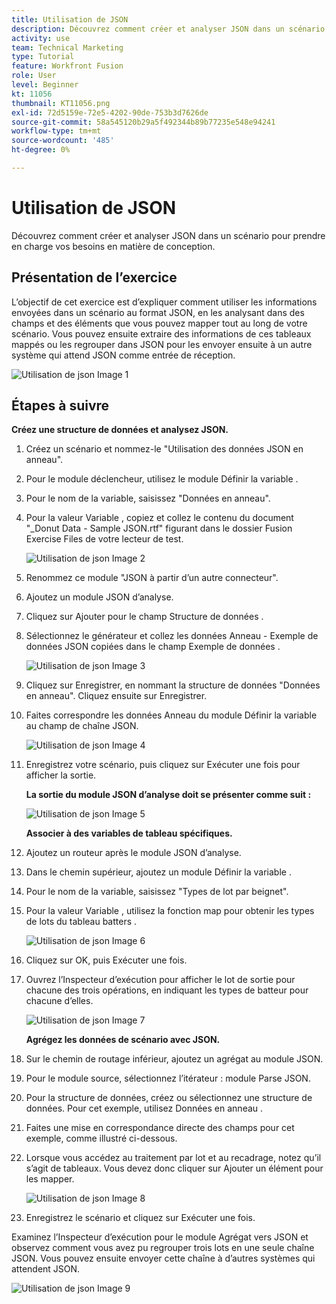```yaml
---
title: Utilisation de JSON
description: Découvrez comment créer et analyser JSON dans un scénario pour prendre en charge vos besoins en matière de conception.
activity: use
team: Technical Marketing
type: Tutorial
feature: Workfront Fusion
role: User
level: Beginner
kt: 11056
thumbnail: KT11056.png
exl-id: 72d5159e-72e5-4202-90de-753b3d7626de
source-git-commit: 58a545120b29a5f492344b89b77235e548e94241
workflow-type: tm+mt
source-wordcount: '485'
ht-degree: 0%

---
```


# Utilisation de JSON

Découvrez comment créer et analyser JSON dans un scénario pour prendre en charge vos besoins en matière de conception.

## Présentation de l’exercice

L’objectif de cet exercice est d’expliquer comment utiliser les informations envoyées dans un scénario au format JSON, en les analysant dans des champs et des éléments que vous pouvez mapper tout au long de votre scénario. Vous pouvez ensuite extraire des informations de ces tableaux mappés ou les regrouper dans JSON pour les envoyer ensuite à un autre système qui attend JSON comme entrée de réception.

![Utilisation de json Image 1](../12-exercises/assets/working-with-json-walkthrough-1.png)

## Étapes à suivre

**Créez une structure de données et analysez JSON.**

1. Créez un scénario et nommez-le &quot;Utilisation des données JSON en anneau&quot;.
1. Pour le module déclencheur, utilisez le module Définir la variable .
1. Pour le nom de la variable, saisissez &quot;Données en anneau&quot;.
1. Pour la valeur Variable , copiez et collez le contenu du document &quot;_Donut Data - Sample JSON.rtf&quot; figurant dans le dossier Fusion Exercise Files de votre lecteur de test.

   ![Utilisation de json Image 2](../12-exercises/assets/working-with-json-walkthrough-2.png)

1. Renommez ce module &quot;JSON à partir d’un autre connecteur&quot;.
1. Ajoutez un module JSON d’analyse.
1. Cliquez sur Ajouter pour le champ Structure de données .
1. Sélectionnez le générateur et collez les données Anneau - Exemple de données JSON copiées dans le champ Exemple de données .

   ![Utilisation de json Image 3](../12-exercises/assets/working-with-json-walkthrough-3.png)

1. Cliquez sur Enregistrer, en nommant la structure de données &quot;Données en anneau&quot;. Cliquez ensuite sur Enregistrer.
1. Faites correspondre les données Anneau du module Définir la variable au champ de chaîne JSON.

   ![Utilisation de json Image 4](../12-exercises/assets/working-with-json-walkthrough-4.png)

1. Enregistrez votre scénario, puis cliquez sur Exécuter une fois pour afficher la sortie.

   **La sortie du module JSON d’analyse doit se présenter comme suit :**

   ![Utilisation de json Image 5](../12-exercises/assets/working-with-json-walkthrough-5.png)

   **Associer à des variables de tableau spécifiques.**

1. Ajoutez un routeur après le module JSON d’analyse.
1. Dans le chemin supérieur, ajoutez un module Définir la variable .
1. Pour le nom de la variable, saisissez &quot;Types de lot par beignet&quot;.
1. Pour la valeur Variable , utilisez la fonction map pour obtenir les types de lots du tableau batters .

   ![Utilisation de json Image 6](../12-exercises/assets/working-with-json-walkthrough-6.png)

1. Cliquez sur OK, puis Exécuter une fois.
1. Ouvrez l’Inspecteur d’exécution pour afficher le lot de sortie pour chacune des trois opérations, en indiquant les types de batteur pour chacune d’elles.

   ![Utilisation de json Image 7](../12-exercises/assets/working-with-json-walkthrough-7.png)

   **Agrégez les données de scénario avec JSON.**

1. Sur le chemin de routage inférieur, ajoutez un agrégat au module JSON.
1. Pour le module source, sélectionnez l’itérateur : module Parse JSON.
1. Pour la structure de données, créez ou sélectionnez une structure de données. Pour cet exemple, utilisez Données en anneau .
1. Faites une mise en correspondance directe des champs pour cet exemple, comme illustré ci-dessous.
1. Lorsque vous accédez au traitement par lot et au recadrage, notez qu’il s’agit de tableaux. Vous devez donc cliquer sur Ajouter un élément pour les mapper.

   ![Utilisation de json Image 8](../12-exercises/assets/working-with-json-walkthrough-8.png)

1. Enregistrez le scénario et cliquez sur Exécuter une fois.

Examinez l’Inspecteur d’exécution pour le module Agrégat vers JSON et observez comment vous avez pu regrouper trois lots en une seule chaîne JSON. Vous pouvez ensuite envoyer cette chaîne à d’autres systèmes qui attendent JSON.

![Utilisation de json Image 9](../12-exercises/assets/working-with-json-walkthrough-9.png)

